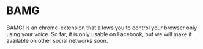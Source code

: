BAMG
====

BAMG! is an chrome-extension that allows you to control your browser only using your voice. So far, it is only usable on Facebook, but we will make it available on other social networks soon.
